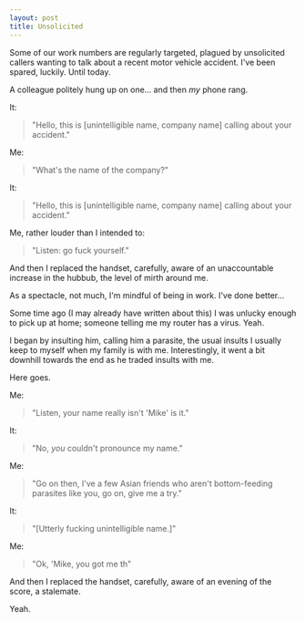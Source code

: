 ```yaml
---
layout: post
title: Unsolicited
---
```


Some of our work numbers are regularly targeted, plagued by unsolicited callers wanting to talk about a recent motor vehicle accident.  I've been spared, luckily.  Until today.

A colleague politely hung up on one… and then *my* phone rang.

It:

> "Hello, this is [unintelligible name, company name] calling about your accident."

Me:

> "What's the name of the company?"

It:

> "Hello, this is [unintelligible name, company name] calling about your accident."

Me, rather louder than I intended to:

> "Listen: go fuck yourself."

And then I replaced the handset, carefully, aware of an unaccountable increase in the hubbub, the level of mirth around me.

As a spectacle, not much, I'm mindful of being in work.  I've done better…

Some time ago (I may already have written about this) I was unlucky enough to pick up at home; someone telling me my router has a virus.  Yeah.

I began by insulting him, calling him a parasite, the usual insults I usually keep to myself when my family is with me.  Interestingly, it went a bit downhill towards the end as he traded insults with me.

Here goes.

Me:

> "Listen, your name really isn't 'Mike' is it."

It:

> "No, *you* couldn't pronounce my name."

Me:

> "Go on then, I've a few Asian friends who aren't bottom-feeding parasites like you, go on, give me a try."

It:

> "[Utterly fucking unintelligible name.]"

Me:

> "Ok, 'Mike, you got me th"

And then I replaced the handset, carefully, aware of an evening of the score, a stalemate.

Yeah.

